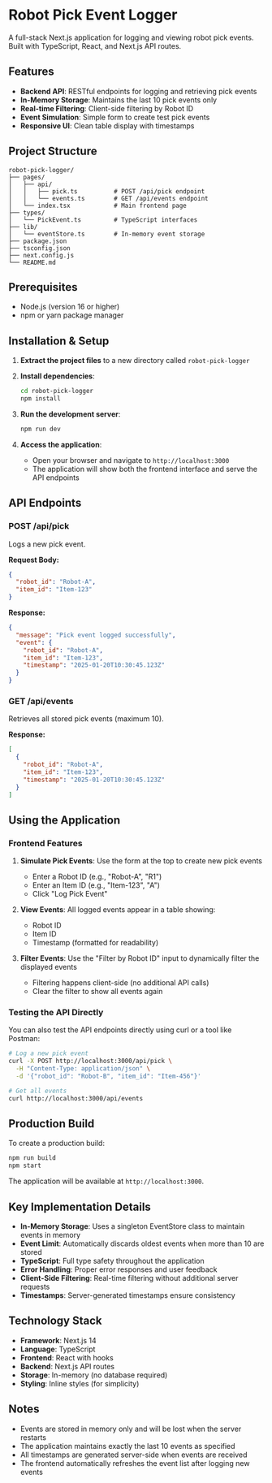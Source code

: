 # Robot Pick Event Logger

A full-stack Next.js application for logging and viewing robot pick events. Built with TypeScript, React, and Next.js API routes.

## Features

- **Backend API**: RESTful endpoints for logging and retrieving pick events
- **In-Memory Storage**: Maintains the last 10 pick events only
- **Real-time Filtering**: Client-side filtering by Robot ID
- **Event Simulation**: Simple form to create test pick events
- **Responsive UI**: Clean table display with timestamps

## Project Structure

```
robot-pick-logger/
├── pages/
│   ├── api/
│   │   ├── pick.ts          # POST /api/pick endpoint
│   │   └── events.ts        # GET /api/events endpoint
│   └── index.tsx            # Main frontend page
├── types/
│   └── PickEvent.ts         # TypeScript interfaces
├── lib/
│   └── eventStore.ts        # In-memory event storage
├── package.json
├── tsconfig.json
├── next.config.js
└── README.md
```

## Prerequisites

- Node.js (version 16 or higher)
- npm or yarn package manager

## Installation & Setup

1. **Extract the project files** to a new directory called `robot-pick-logger`

2. **Install dependencies**:
   ```bash
   cd robot-pick-logger
   npm install
   ```

3. **Run the development server**:
   ```bash
   npm run dev
   ```

4. **Access the application**:
   - Open your browser and navigate to `http://localhost:3000`
   - The application will show both the frontend interface and serve the API endpoints

## API Endpoints

### POST /api/pick
Logs a new pick event.

**Request Body:**
```json
{
  "robot_id": "Robot-A",
  "item_id": "Item-123"
}
```

**Response:**
```json
{
  "message": "Pick event logged successfully",
  "event": {
    "robot_id": "Robot-A",
    "item_id": "Item-123",
    "timestamp": "2025-01-20T10:30:45.123Z"
  }
}
```

### GET /api/events
Retrieves all stored pick events (maximum 10).

**Response:**
```json
[
  {
    "robot_id": "Robot-A",
    "item_id": "Item-123",
    "timestamp": "2025-01-20T10:30:45.123Z"
  }
]
```

## Using the Application

### Frontend Features

1. **Simulate Pick Events**: Use the form at the top to create new pick events
   - Enter a Robot ID (e.g., "Robot-A", "R1")
   - Enter an Item ID (e.g., "Item-123", "A")
   - Click "Log Pick Event"

2. **View Events**: All logged events appear in a table showing:
   - Robot ID
   - Item ID
   - Timestamp (formatted for readability)

3. **Filter Events**: Use the "Filter by Robot ID" input to dynamically filter the displayed events
   - Filtering happens client-side (no additional API calls)
   - Clear the filter to show all events again

### Testing the API Directly

You can also test the API endpoints directly using curl or a tool like Postman:

```bash
# Log a new pick event
curl -X POST http://localhost:3000/api/pick \
  -H "Content-Type: application/json" \
  -d '{"robot_id": "Robot-B", "item_id": "Item-456"}'

# Get all events
curl http://localhost:3000/api/events
```

## Production Build

To create a production build:

```bash
npm run build
npm start
```

The application will be available at `http://localhost:3000`.

## Key Implementation Details

- **In-Memory Storage**: Uses a singleton EventStore class to maintain events in memory
- **Event Limit**: Automatically discards oldest events when more than 10 are stored
- **TypeScript**: Full type safety throughout the application
- **Error Handling**: Proper error responses and user feedback
- **Client-Side Filtering**: Real-time filtering without additional server requests
- **Timestamps**: Server-generated timestamps ensure consistency

## Technology Stack

- **Framework**: Next.js 14
- **Language**: TypeScript
- **Frontend**: React with hooks
- **Backend**: Next.js API routes
- **Storage**: In-memory (no database required)
- **Styling**: Inline styles (for simplicity)

## Notes

- Events are stored in memory only and will be lost when the server restarts
- The application maintains exactly the last 10 events as specified
- All timestamps are generated server-side when events are received
- The frontend automatically refreshes the event list after logging new events
